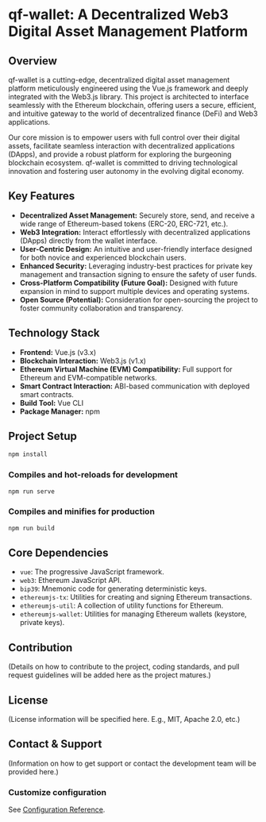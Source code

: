 # qf-wallet: A Decentralized Web3 Digital Asset Management Platform

## Overview

qf-wallet is a cutting-edge, decentralized digital asset management platform meticulously engineered using the Vue.js framework and deeply integrated with the Web3.js library. This project is architected to interface seamlessly with the Ethereum blockchain, offering users a secure, efficient, and intuitive gateway to the world of decentralized finance (DeFi) and Web3 applications.

Our core mission is to empower users with full control over their digital assets, facilitate seamless interaction with decentralized applications (DApps), and provide a robust platform for exploring the burgeoning blockchain ecosystem. qf-wallet is committed to driving technological innovation and fostering user autonomy in the evolving digital economy.

## Key Features

*   **Decentralized Asset Management:** Securely store, send, and receive a wide range of Ethereum-based tokens (ERC-20, ERC-721, etc.).
*   **Web3 Integration:** Interact effortlessly with decentralized applications (DApps) directly from the wallet interface.
*   **User-Centric Design:** An intuitive and user-friendly interface designed for both novice and experienced blockchain users.
*   **Enhanced Security:** Leveraging industry-best practices for private key management and transaction signing to ensure the safety of user funds.
*   **Cross-Platform Compatibility (Future Goal):** Designed with future expansion in mind to support multiple devices and operating systems.
*   **Open Source (Potential):** Consideration for open-sourcing the project to foster community collaboration and transparency.

## Technology Stack

*   **Frontend:** Vue.js (v3.x)
*   **Blockchain Interaction:** Web3.js (v1.x)
*   **Ethereum Virtual Machine (EVM) Compatibility:** Full support for Ethereum and EVM-compatible networks.
*   **Smart Contract Interaction:** ABI-based communication with deployed smart contracts.
*   **Build Tool:** Vue CLI
*   **Package Manager:** npm

## Project Setup

```bash
npm install
```

### Compiles and hot-reloads for development

```bash
npm run serve
```

### Compiles and minifies for production

```bash
npm run build
```

## Core Dependencies

*   `vue`: The progressive JavaScript framework.
*   `web3`: Ethereum JavaScript API.
*   `bip39`: Mnemonic code for generating deterministic keys.
*   `ethereumjs-tx`: Utilities for creating and signing Ethereum transactions.
*   `ethereumjs-util`: A collection of utility functions for Ethereum.
*   `ethereumjs-wallet`: Utilities for managing Ethereum wallets (keystore, private keys).

## Contribution

(Details on how to contribute to the project, coding standards, and pull request guidelines will be added here as the project matures.)

## License

(License information will be specified here. E.g., MIT, Apache 2.0, etc.)

## Contact & Support

(Information on how to get support or contact the development team will be provided here.)

### Customize configuration

See [Configuration Reference](https://cli.vuejs.org/config/).
